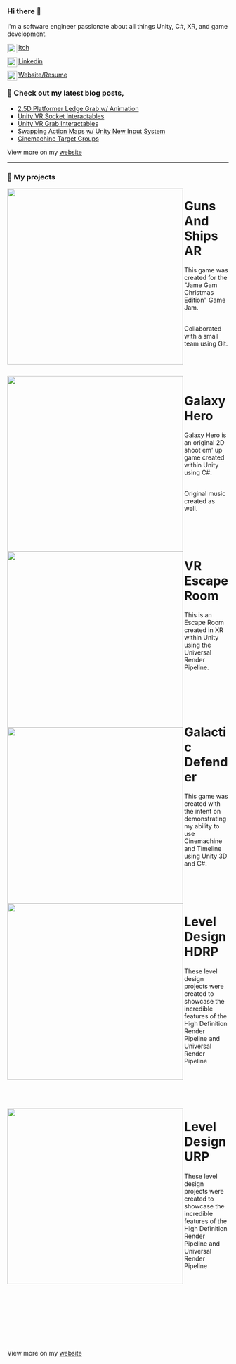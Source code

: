 ### Hi there 👋

I'm a software engineer passionate about all things Unity, C#, XR, and game development.

[<img align="left" width="22px" src="https://assetsio.reedpopcdn.com/Itch.io_logo.jpg?width=1200&height=1200&fit=crop&quality=100&format=png&enable=upscale&auto=webp"/>Itch](https://kennymclachlan.itch.io/)

[<img align="left" width="22px" src="https://cdn-icons-png.flaticon.com/512/174/174857.png"/>Linkedin](https://www.linkedin.com/in/kenny-mclachlan/)

[<img align="left" width="22px" src="http://samuelarminana.com/favicon.ico"/>Website/Resume](https://kennethmclachlan11.wixsite.com/kennethmclachlan)

### 📝 Check out my latest blog posts,
<!-- BLOG-POST-LIST:START -->
- [2.5D Platformer Ledge Grab w/ Animation](https://blog.devgenius.io/2-5d-platformer-ledge-grabbing-continued-37949972cde9)
- [Unity VR Socket Interactables](https://medium.com/@kennethmclachlan11/unity-vr-socket-interactables-continued-099aa5a7ff50)
- [Unity VR Grab Interactables](https://medium.com/@kennethmclachlan11/unity-vr-grab-interactables-ed1f6b039902)
- [Swapping Action Maps w/ Unity New Input System](https://medium.com/@kennethmclachlan11/how-to-swap-action-maps-in-unity-fd9facaafcbc)
- [Cinemachine Target Groups](https://medium.com/@kennethmclachlan11/cinemachine-target-group-1c66a42a1a3f)
<!-- BLOG-POST-LIST:END -->
View more on my [website](https://kennethmclachlan11.wixsite.com/kennethmclachlan)

---
### 💾 My projects

<img src="https://i.imgur.com/aPcbYFx.png" align="left" width="400px"/> 

# Guns And Ships AR
This game was created for the "Jame Gam Christmas Edition" Game Jam.​
<br/>
<br/>

Collaborated with a small team using Git.

<br/>
<br/>
<br/>


<img src="https://i.imgur.com/uaA2YE7.png" align="left" width="400px"/> 

# Galaxy Hero
Galaxy Hero is an original 2D shoot em' up game created within Unity using C#.
<br/>
<br/>

Original music created as well.

<br/>
<br/>
<br/>

<img src="https://i.imgur.com/xPx9TWf.png" align="left" width="400px"/> 

# VR Escape Room
This is an Escape Room created in XR within Unity using the Universal Render Pipeline.
<br/>
<br/>

<br/>
<br/>
<br/>


<img src="https://i.imgur.com/GqTlUxf.png" align="left" width="400px"/> 

# Galactic Defender
This game was created with the intent on demonstrating my ability to use Cinemachine and Timeline using Unity 3D and C#.​
<br/>
<br/>
<br/>
<br/>
<br/>




<img src="https://i.imgur.com/RBRNHWb.png" align="left" width="400px"/> 

# Level Design HDRP
These level design projects were created to showcase the incredible features of the High Definition Render Pipeline and Universal Render Pipeline
<br/>
<br/>
<br/>
<br/>
<br/>
<br/>


<img src="https://i.imgur.com/UoEXuml.png" align="left" width="400px"/> 

# Level Design URP
These level design projects were created to showcase the incredible features of the High Definition Render Pipeline and Universal Render Pipeline
<br/>
<br/>
<br/>
<br/>
<br/>
<br/>


<br/>
<br/>
<br/>
<br/>

View more on my [website](https://eveciana21.wixsite.com/lobogames)
